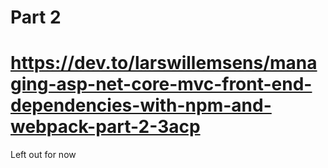 # Part 2

# https://dev.to/larswillemsens/managing-asp-net-core-mvc-front-end-dependencies-with-npm-and-webpack-part-2-3acp

Left out for now
